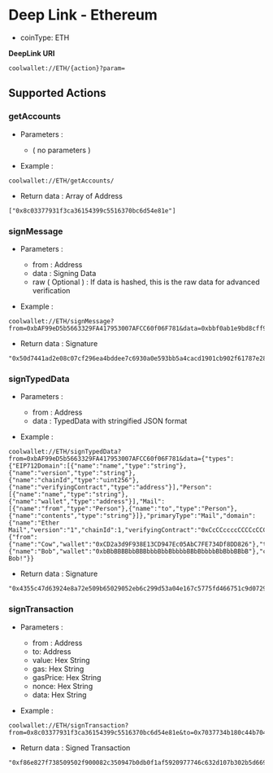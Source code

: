 # Deep Link - Ethereum

* coinType: ETH

**DeepLink URI**

```
coolwallet://ETH/{action}?param=
```


## Supported Actions

### getAccounts


- Parameters :
  - ( no parameters )


- Example :
```
coolwallet://ETH/getAccounts/
```

- Return data : Array of Address
```
["0x8c03377931f3ca36154399c5516370bc6d54e81e"]
```

### signMessage

- Parameters :
  - from : Address
  - data : Signing Data
  - raw ( Optional ) : If data is hashed, this is the raw data for advanced verification


- Example :
```
coolwallet://ETH/signMessage?from=0xbAF99eD5b5663329FA417953007AFCC60f06F781&data=0xbbf0ab1e9bd8cff92628e7fa4a6044985df9399c8d3c7de6897d980b3e312734&raw=0x04f062809b244e37e7fdc21d9409469c989c234200000000000000000000000000000000000000000000000000000000000f42400000000000000000000000000000000000000000000000000000b5e620f48000000000000000000000000000000000000000000000000000000000000005b8d85b50643f000a000500007d00dde12a12a6f67156e0da672be05c374e1b0a3e57
```

- Return data : Signature
```
"0x50d7441ad2e08c07cf296ea4bddee7c6930a0e593bb5a4cacd1901cb902f61787e28cfd4e112d0f944e107c066118e52999525cb964a2e6648fc399dadd3de901b"
```

### signTypedData

- Parameters :
  - from : Address
  - data : TypedData with stringified JSON format


- Example :
```
coolwallet://ETH/signTypedData?from=0xbAF99eD5b5663329FA417953007AFCC60f06F781&data={"types":{"EIP712Domain":[{"name":"name","type":"string"},{"name":"version","type":"string"},{"name":"chainId","type":"uint256"},{"name":"verifyingContract","type":"address"}],"Person":[{"name":"name","type":"string"},{"name":"wallet","type":"address"}],"Mail":[{"name":"from","type":"Person"},{"name":"to","type":"Person"},{"name":"contents","type":"string"}]},"primaryType":"Mail","domain":{"name":"Ether Mail","version":"1","chainId":1,"verifyingContract":"0xCcCCccccCCCCcCCCCCCcCcCccCcCCCcCcccccccC"},"message":{"from":{"name":"Cow","wallet":"0xCD2a3d9F938E13CD947Ec05AbC7FE734Df8DD826"},"to":{"name":"Bob","wallet":"0xbBbBBBBbbBBBbbbBbbBbbbbBBbBbbbbBbBbbBBbB"},"contents":"Hello, Bob!"}}
```

- Return data : Signature
```
"0x4355c47d63924e8a72e509b65029052eb6c299d53a04e167c5775fd466751c9d07299936d304c153f6443dfa05f40ff007d72911b6f72307f996231605b915621c"
```

### signTransaction


- Parameters :
  - from : Address
  - to: Address
  - value: Hex String
  - gas: Hex String
  - gasPrice: Hex String
  - nonce: Hex String
  - data: Hex String


- Example :
```
coolwallet://ETH/signTransaction?from=0x8c03377931f3ca36154399c5516370bc6d54e81e&to=0x7037734b180c44b7041a31666486f81f45860541&value=0xde0b6b3a7640000&gas=0x5208&gasPrice=0xee6b2800&nonce=0x141&data=0x1234
```

- Return data : Signed Transaction
```
"0xf86e827f738509502f900082c350947b0db0f1af5920977746c632d107b302b5d669da880354c86135f350008026a0f57dd7cc619adbb3fd57e07063b970d5bba48205baf073dbe67fa32c3ecc06bda079b8ce6d8c59d53ab3e6d081ce48c348593a18e2fc9993e72b4e2023c4c4355e"
```
